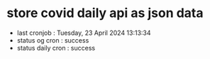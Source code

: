 # store covid daily api as json data

- last cronjob : Tuesday, 23 April 2024 13:13:34
- status og cron : success
- status daily cron : success
      
      